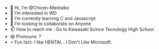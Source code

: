 - 👋 Hi, I’m @Chicen-Mentaiko
- 👀 I’m interested in WD
- 🌱 I’m currently learning C and Javascript
- 💞️ I’m looking to collaborate on Anyone
- 📫 How to reach me : Go to Kawasaki Scince Tecnology High School
- 😄 Pronouns: ?
- ⚡ Fun fact: I like HENTAI...
I Don't Like Microsoft.
